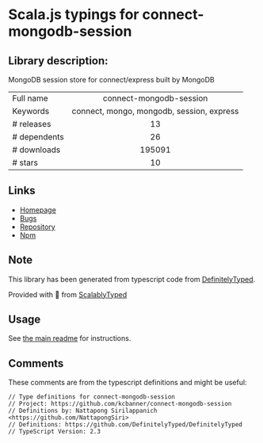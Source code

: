 
# Scala.js typings for connect-mongodb-session


## Library description:
MongoDB session store for connect/express built by MongoDB

|                    |                 |
| ------------------ | :-------------: |
| Full name          | connect-mongodb-session |
| Keywords           | connect, mongo, mongodb, session, express |
| # releases         | 13 |
| # dependents       | 26 |
| # downloads        | 195091 |
| # stars            | 10 |

## Links
- [Homepage](https://github.com/mongodb-js/connect-mongodb-session#readme)
- [Bugs](https://github.com/mongodb-js/connect-mongodb-session/issues)
- [Repository](https://github.com/mongodb-js/connect-mongodb-session)
- [Npm](https://www.npmjs.com/package/connect-mongodb-session)
    


## Note
This library has been generated from typescript code from [DefinitelyTyped](https://definitelytyped.org).

Provided with :purple_heart: from [ScalablyTyped](https://github.com/oyvindberg/ScalablyTyped)

## Usage
See [the main readme](../../readme.md) for instructions.

## Comments

These comments are from the typescript definitions and might be useful:
```
// Type definitions for connect-mongodb-session
// Project: https://github.com/kcbanner/connect-mongodb-session
// Definitions by: Nattapong Sirilappanich <https://github.com/NattapongSiri>
// Definitions: https://github.com/DefinitelyTyped/DefinitelyTyped
// TypeScript Version: 2.3

```

